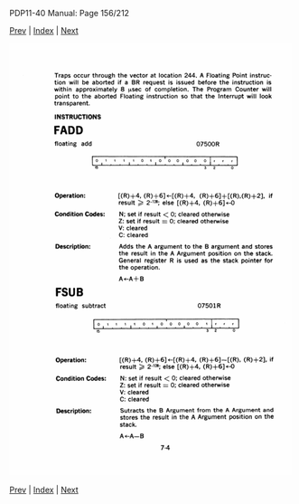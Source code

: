 PDP11-40 Manual: Page 156/212

[Prev](pdp11-40-000155.html) | [Index](index.html) | [Next](pdp11-40-000157.html)

![](pdp11-40-000156.gif)

[Prev](pdp11-40-000155.html) | [Index](index.html) | [Next](pdp11-40-000157.html)

